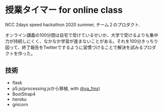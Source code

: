 # 授業タイマー for online class

NCC 2days speed hackathon 2020 summer, チーム２のプロダクト.

オンライン講義の100分間は自宅で受けているせいか、大学で受けるよりも集中力が持続しにくく、なかなか学習が進まないことがある。それを100分きっちり図って、終了報告をTwitterでするように習慣づけることで解決を試みるプロダクトを作った。

## 技術

- flask
- p5.js(processing.jsから移植, with [@ya_fms](https://twitter.com/ya_fms))
- BootStrap4
- heroku
- gnicorn
